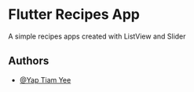 
# Flutter Recipes App

A simple recipes apps created with ListView and Slider


## Authors

- [@Yap Tiam Yee](https://www.github.com/mp3yty)

  
